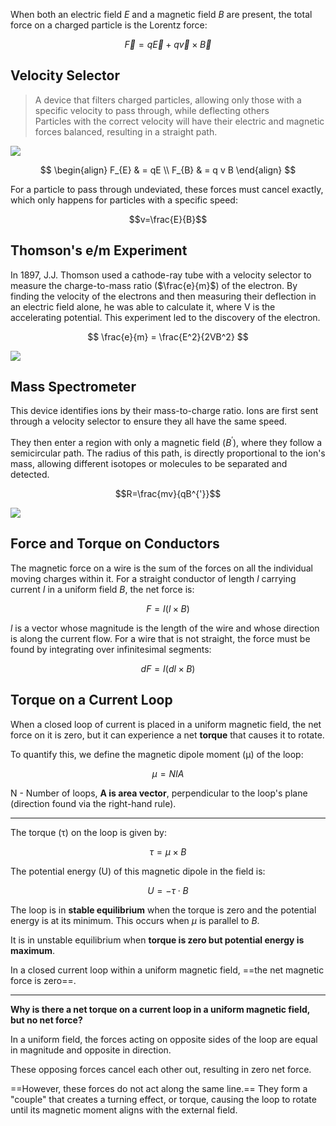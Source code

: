 When both an electric field $E$ and a magnetic field $B$ are present, the total force on a charged particle is the Lorentz force:

$$\vec{F}=q\vec{E} +q\vec{v} \times \vec{B}$$

## Velocity Selector

> A device that filters charged particles, allowing only those with a specific velocity to pass through, while deflecting others  
> Particles with the correct velocity will have their electric and magnetic forces balanced, resulting in a straight path.

![](https://upload.wikimedia.org/wikipedia/commons/f/ff/Velocity_selector.svg)

$$
\begin{align}
F_{E}  & = qE  \\
F_{B}  & = q v B 
\end{align}
$$

For a particle to pass through undeviated, these forces must cancel exactly, which only happens for particles with a specific speed:

$$v=\frac{E}{B}$$

## Thomson's e/m Experiment

In 1897, J.J. Thomson used a cathode-ray tube with a velocity selector to measure the charge-to-mass ratio ($\frac{e}{m}$) of the electron. By finding the velocity of the electrons and then measuring their deflection in an electric field alone, he was able to calculate it, where V is the accelerating potential. This experiment led to the discovery of the electron.

$$
\frac{e}{m} = \frac{E^2}{2VB^2}
$$

![](https://upload.wikimedia.org/wikipedia/commons/thumb/a/a3/JJ_Thomson_Cathode_Ray_2_explained.svg/936px-JJ_Thomson_Cathode_Ray_2_explained.svg.png)

## Mass Spectrometer

This device identifies ions by their mass-to-charge ratio. Ions are first sent through a velocity selector to ensure they all have the same speed.

They then enter a region with only a magnetic field ($B^{'}$), where they follow a semicircular path. The radius of this path, is directly proportional to the ion's mass, allowing different isotopes or molecules to be separated and detected.

$$R=\frac{mv}{qB^{'}}$$

![](https://upload.wikimedia.org/wikipedia/commons/thumb/0/0d/Mass_Spectrometer_Schematic.svg/1280px-Mass_Spectrometer_Schematic.svg.png)

## Force and Torque on Conductors

The magnetic force on a wire is the sum of the forces on all the individual moving charges within it. For a straight conductor of length $l$ carrying current $I$ in a uniform field $B$, the net force is:

$$
F = I (l \times B)
$$

$l$ is a vector whose magnitude is the length of the wire and whose direction is along the current flow. For a wire that is not straight, the force must be found by integrating over infinitesimal segments:

$$
dF = I (dl \times B)
$$

## Torque on a Current Loop

When a closed loop of current is placed in a uniform magnetic field, the net force on it is zero, but it can experience a net **torque** that causes it to rotate.

To quantify this, we define the magnetic dipole moment (μ) of the loop:

$$
\mu = N I A
$$

N - Number of loops, **A is area vector**, perpendicular to the loop's plane (direction found via the right-hand rule).

---

The torque (τ) on the loop is given by:

$$
\tau = \mu \times B
$$

The potential energy (U) of this magnetic dipole in the field is:

$$
U = - \tau \cdot B
$$

The loop is in **stable equilibrium** when the torque is zero and the potential energy is at its minimum. This occurs when $\mu$ is parallel to $B$.

It is in unstable equilibrium when **torque is zero but potential energy is maximum**.

In a closed current loop within a uniform magnetic field, ==the net magnetic force is zero==.

---

**Why is there a net torque on a current loop in a uniform magnetic field, but no net force?**

In a uniform field, the forces acting on opposite sides of the loop are equal in magnitude and opposite in direction.

These opposing forces cancel each other out, resulting in zero net force.

==However, these forces do not act along the same line.== They form a "couple" that creates a turning effect, or torque, causing the loop to rotate until its magnetic moment aligns with the external field.
